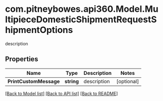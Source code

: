 # com.pitneybowes.api360.Model.MultipieceDomesticShipmentRequestShipmentOptions
description

## Properties

Name | Type | Description | Notes
------------ | ------------- | ------------- | -------------
**PrintCustomMessage** | **string** | description | [optional] 

[[Back to Model list]](../README.md#documentation-for-models) [[Back to API list]](../README.md#documentation-for-api-endpoints) [[Back to README]](../README.md)

